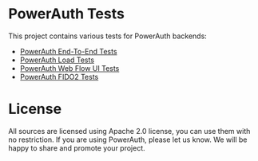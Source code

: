 # PowerAuth Tests

This project contains various tests for PowerAuth backends:

- [PowerAuth End-To-End Tests](./powerauth-backend-tests/README.md)
- [PowerAuth Load Tests](./powerauth-load-tests/README.md)
- [PowerAuth Web Flow UI Tests](./powerauth-webflow-tests/README.md)
- [PowerAuth FIDO2 Tests](./powerauth-fido2-tests/README.md)

# License

All sources are licensed using Apache 2.0 license, you can use them with no restriction. If you are using PowerAuth, please let us know. We will be happy to share and promote your project.
